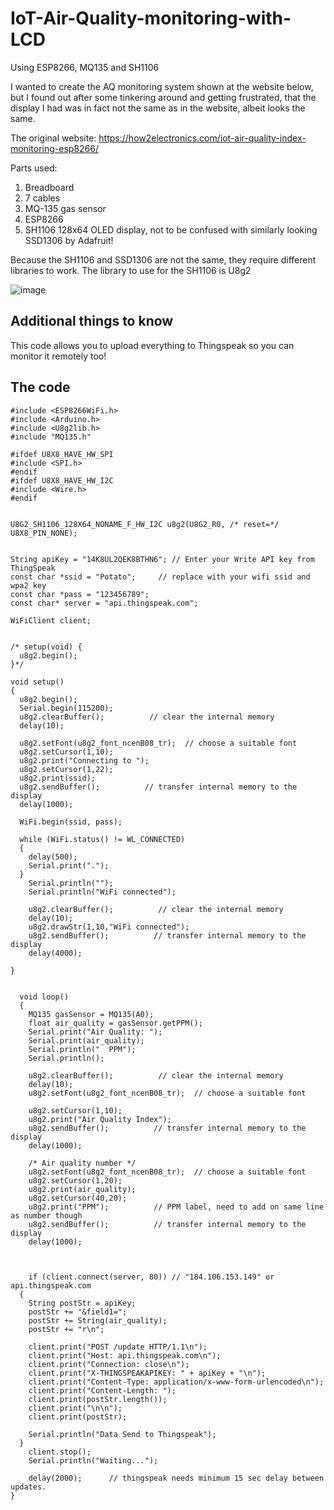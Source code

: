 # IoT-Air-Quality-monitoring-with-LCD
Using ESP8266, MQ135 and SH1106 

I wanted to create the AQ monitoring system shown at the website below, but I found out after some tinkering around and getting frustrated, that the display I had was in fact not the same as in the website, albeit looks the same.

The original website: https://how2electronics.com/iot-air-quality-index-monitoring-esp8266/

Parts used:
1. Breadboard
2. 7 cables
3. MQ-135 gas sensor
4. ESP8266
5. SH1106 128x64 OLED display, not to be confused with similarly looking SSD1306 by Adafruit!

Because the SH1106 and SSD1306 are not the same, they require different libraries to work. The library to use for the SH1106 is U8g2

![image](https://github.com/Issuecoding/IoT-Air-Quality-monitoring-with-display/assets/148871637/7e709994-95c0-4413-9765-1d019fd8b5b6)


## Additional things to know
This code allows you to upload everything to Thingspeak so you can monitor it remotely too!

## The code

```
#include <ESP8266WiFi.h>
#include <Arduino.h>
#include <U8g2lib.h>
#include "MQ135.h"

#ifdef U8X8_HAVE_HW_SPI
#include <SPI.h>
#endif
#ifdef U8X8_HAVE_HW_I2C
#include <Wire.h>
#endif


U8G2_SH1106_128X64_NONAME_F_HW_I2C u8g2(U8G2_R0, /* reset=*/ U8X8_PIN_NONE);

 
String apiKey = "14K8UL2QEK8BTHN6"; // Enter your Write API key from ThingSpeak
const char *ssid = "Potato";     // replace with your wifi ssid and wpa2 key
const char *pass = "123456789";
const char* server = "api.thingspeak.com";
 
WiFiClient client;
 

/* setup(void) {
  u8g2.begin();
}*/

void setup()
{
  u8g2.begin();
  Serial.begin(115200);
  u8g2.clearBuffer();          // clear the internal memory
  delay(10);
 
  u8g2.setFont(u8g2_font_ncenB08_tr);  // choose a suitable font
  u8g2.setCursor(1,10);
  u8g2.print("Connecting to ");
  u8g2.setCursor(1,22);
  u8g2.print(ssid);
  u8g2.sendBuffer();          // transfer internal memory to the display
  delay(1000); 
  
  WiFi.begin(ssid, pass);
 
  while (WiFi.status() != WL_CONNECTED)
  {
    delay(500);
    Serial.print(".");
  }
    Serial.println("");
    Serial.println("WiFi connected");

    u8g2.clearBuffer();          // clear the internal memory
    delay(10);
    u8g2.drawStr(1,10,"WiFi connected");
    u8g2.sendBuffer();          // transfer internal memory to the display
    delay(4000); 

}
 
 
  void loop()
  {
    MQ135 gasSensor = MQ135(A0);
    float air_quality = gasSensor.getPPM();
    Serial.print("Air Quality: ");  
    Serial.print(air_quality);
    Serial.println("  PPM");   
    Serial.println();

    u8g2.clearBuffer();          // clear the internal memory
    delay(10);
    u8g2.setFont(u8g2_font_ncenB08_tr);  // choose a suitable font

    u8g2.setCursor(1,10);
    u8g2.print("Air Quality Index");
    u8g2.sendBuffer();          // transfer internal memory to the display
    delay(1000);

    /* Air quality number */
    u8g2.setFont(u8g2_font_ncenB08_tr);  // choose a suitable font
    u8g2.setCursor(1,20);
    u8g2.print(air_quality);
    u8g2.setCursor(40,20);
    u8g2.print("PPM");          // PPM label, need to add on same line as number though
    u8g2.sendBuffer();          // transfer internal memory to the display
    delay(1000);

 
 
    if (client.connect(server, 80)) // "184.106.153.149" or api.thingspeak.com
  {
    String postStr = apiKey;
    postStr += "&field1=";
    postStr += String(air_quality);
    postStr += "r\n";
    
    client.print("POST /update HTTP/1.1\n");
    client.print("Host: api.thingspeak.com\n");
    client.print("Connection: close\n");
    client.print("X-THINGSPEAKAPIKEY: " + apiKey + "\n");
    client.print("Content-Type: application/x-www-form-urlencoded\n");
    client.print("Content-Length: ");
    client.print(postStr.length());
    client.print("\n\n");
    client.print(postStr);
    
    Serial.println("Data Send to Thingspeak");
  }
    client.stop();
    Serial.println("Waiting...");
 
    delay(2000);      // thingspeak needs minimum 15 sec delay between updates.
}

```
